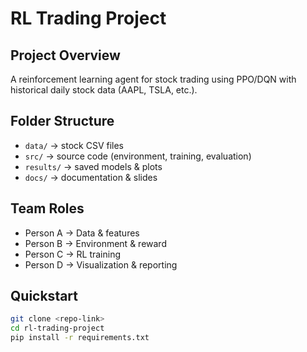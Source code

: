 # RL Trading Project

## Project Overview
A reinforcement learning agent for stock trading using PPO/DQN with historical daily stock data (AAPL, TSLA, etc.).

## Folder Structure
- `data/` → stock CSV files
- `src/` → source code (environment, training, evaluation)
- `results/` → saved models & plots
- `docs/` → documentation & slides

## Team Roles
- Person A → Data & features
- Person B → Environment & reward
- Person C → RL training
- Person D → Visualization & reporting

## Quickstart
```bash
git clone <repo-link>
cd rl-trading-project
pip install -r requirements.txt
